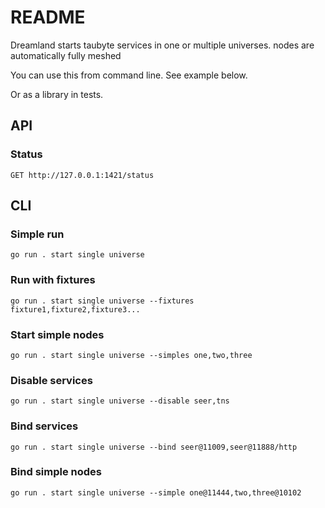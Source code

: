 # README #

Dreamland starts taubyte services in one or multiple universes. nodes are automatically fully meshed

You can use this from command line. See example below.

Or as a library in tests.

## API
### Status
```
GET http://127.0.0.1:1421/status
```

## CLI
### Simple run
```shell
go run . start single universe
```

### Run with fixtures
```shell
go run . start single universe --fixtures fixture1,fixture2,fixture3...
``` 

### Start simple nodes
```shell
go run . start single universe --simples one,two,three
``` 

### Disable services
```shell
go run . start single universe --disable seer,tns
``` 


### Bind services
```shell
go run . start single universe --bind seer@11009,seer@11888/http
``` 

### Bind simple nodes
```shell
go run . start single universe --simple one@11444,two,three@10102
``` 
